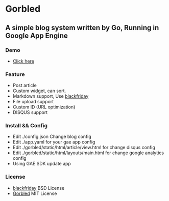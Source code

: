 Gorbled
=======

A simple blog system written by Go, Running in Google App Engine
--------------------------------------------------------------------------------------------------------

### Demo
* [Click here](http://blog.specode.org)

### Feature
* Post article
* Custom widget, can sort.
* Markdown support, Use [blackfriday](https://github.com/russross/blackfriday)
* File upload support
* Custom ID (URL optimization)
* DISQUS support

### Install && Config
* Edit ./config.json Change blog config
* Edit ./app.yaml for your gae app config
* Edit ./gorbled/static/html/article/view.html for change disqus config
* Edit ./gorbled/static/html/layouts/main.html for change google analytics config
* Using GAE SDK update app

### License
* [blackfriday](https://github.com/russross/blackfriday) BSD License
* [Gorbled](https://github.com/specode/Gorbled) MIT License
